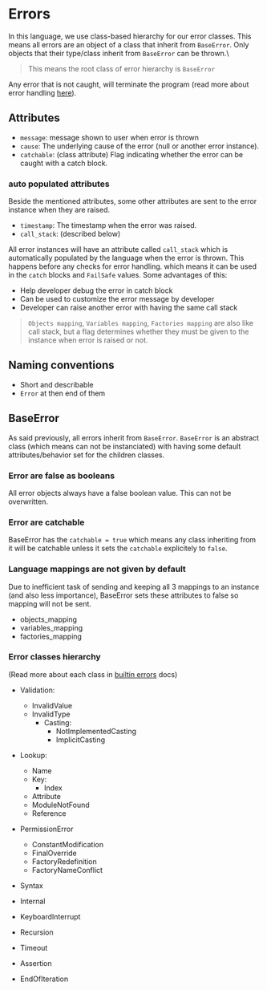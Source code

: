 # Errors

In this language, we use class-based hierarchy for our error classes. This means all errors are an object of a class that inherit from `BaseError`. Only objects that their type/class inherit from `BaseError` can be thrown.\

> This means the root class of error hierarchy is `BaseError`

Any error that is not caught, will terminate the program (read more about error handling [here](/docs/Principals/errors/error_handling.md)).



## Attributes

  - `message`: message shown to user when error is thrown
  - `cause`: The underlying cause of the error (null or another error instance).
  - `catchable`: (class attribute) Flag indicating whether the error can be caught with a catch block.


### auto populated attributes
Beside the mentioned attributes, some other attributes are sent to the error instance when they are raised.

  - `timestamp`: The timestamp when the error was raised.
  - `call_stack`: (described below)

All error instances will have an attribute called `call_stack` which is automatically populated by the language when the error is thrown.
This happens before any checks for error handling. which means it can be used in the `catch` blocks and `FailSafe` values.
Some advantages of this:
  - Help developer debug the error in catch block
  - Can be used to customize the error message by developer
  - Developer can raise another error with having the same call stack

> `Objects mapping`, `Variables mapping`, `Factories mapping` are also like call stack, but a flag determines whether they must be given to the instance when error is raised or not.



## Naming conventions
  - Short and describable
  - `Error` at then end of them



## BaseError

As said previously, all errors inherit from `BaseError`. `BaseError` is an abstract class (which means can not be instanciated) with having some default attributes/behavior set for the children classes.


### Error are false as booleans

All error objects always have a false boolean value. This can not be overwritten.


### Error are catchable

BaseError has the `catchable = true` which means any class inheriting from it will be catchable unless it sets the `catchable` explicitely to `false`.


### Language mappings are not given by default

Due to inefficient task of sending and keeping all 3 mappings to an instance (and also less importance), BaseError sets these attributes to false so mapping will not be sent.
- objects_mapping
- variables_mapping
- factories_mapping


### Error classes hierarchy

(Read more about each class in [builtin errors](/docs/Principals/builtins/errors.md) docs)

+ Validation:
  - InvalidValue
  - InvalidType
    * Casting:
      + NotImplementedCasting
      + ImplicitCasting

+ Lookup:
  - Name
  - Key:
    * Index
  - Attribute
  - ModuleNotFound
  - Reference

+ PermissionError
  - ConstantModification
  - FinalOverride
  - FactoryRedefinition
  - FactoryNameConflict

+ Syntax
+ Internal
+ KeyboardInterrupt
+ Recursion
+ Timeout
+ Assertion
+ EndOfIteration

